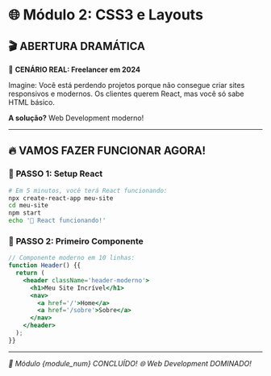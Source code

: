 # 🌐 Módulo 2: CSS3 e Layouts

## 🎬 **ABERTURA DRAMÁTICA**

🚨 **CENÁRIO REAL: Freelancer em 2024**

Imagine: Você está perdendo projetos porque não consegue criar sites responsivos e modernos. Os clientes querem React, mas você só sabe HTML básico.

**A solução?** Web Development moderno!

---

## 🔥 **VAMOS FAZER FUNCIONAR AGORA!**

### 🚀 **PASSO 1: Setup React**
```bash
# Em 5 minutos, você terá React funcionando:
npx create-react-app meu-site
cd meu-site
npm start
echo '🎉 React funcionando!'
```

### 🔧 **PASSO 2: Primeiro Componente**
```jsx
// Componente moderno em 10 linhas:
function Header() {{
  return (
    <header className='header-moderno'>
      <h1>Meu Site Incrível</h1>
      <nav>
        <a href='/'>Home</a>
        <a href='/sobre'>Sobre</a>
      </nav>
    </header>
  );
}}
```

---

*🎯 Módulo {module_num} CONCLUÍDO!*
*🌐 Web Development DOMINADO!*
